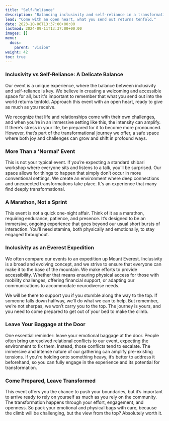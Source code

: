 ```yaml
---
title: "Self-Reliance"
description: "Balancing inclusivity and self-reliance in a transformational event."
lead: "Come with an open heart, what you send out returns tenfold."
date: 2023-10-06T13:37:00+00:00
lastmod: 2024-09-11T13:37:00+00:00
images: []
menu: 
  docs:
    parent: "vision"
weight: 42
toc: true
---
```


### Inclusivity vs Self-Reliance: A Delicate Balance

Our event is a unique experience, where the balance between inclusivity and self-reliance is key. We believe in creating a welcoming and accessible space for all, but it's important to remember that what you send out into the world returns tenfold. Approach this event with an open heart, ready to give as much as you receive.

We recognize that life and relationships come with their own challenges, and when you're in an immersive setting like this, the intensity can amplify. If there’s stress in your life, be prepared for it to become more pronounced. However, that’s part of the transformational journey we offer, a safe space where both joy and challenges can grow and shift in profound ways.

### More Than a 'Normal' Event

This is not your typical event. If you’re expecting a standard shibari workshop where everyone sits and listens to a talk, you’ll be surprised. Our space allows for things to happen that simply don’t occur in more conventional settings. We create an environment where deep connections and unexpected transformations take place. It's an experience that many find deeply transformational.

### A Marathon, Not a Sprint

This event is not a quick one-night affair. Think of it as a marathon, requiring endurance, patience, and presence. It’s designed to be an immersive, ongoing experience that goes beyond our usual short bursts of interaction. You’ll need stamina, both physically and emotionally, to stay engaged throughout.

### Inclusivity as an Everest Expedition

We often compare our events to an expedition up Mount Everest. Inclusivity is a broad and evolving concept, and we strive to ensure that everyone can make it to the base of the mountain. We make efforts to provide accessibility. Whether that means ensuring physical access for those with mobility challenges, offering financial support, or adapting our communications to accommodate neurodiverse needs.

We will be there to support you if you stumble along the way to the top. If someone falls down halfway, we’ll do what we can to help. But remember, we’re not sherpas, we won’t carry you to the top. The journey is yours, and you need to come prepared to get out of your bed to make the climb.

### Leave Your Baggage at the Door

One essential reminder: leave your emotional baggage at the door. People often bring unresolved relational conflicts to our event, expecting the environment to fix them. Instead, those conflicts tend to escalate. The immersive and intense nature of our gathering can amplify pre-existing tensions. If you're holding onto something heavy, it’s better to address it beforehand, so you can fully engage in the experience and its potential for transformation.

### Come Prepared, Leave Transformed

This event offers you the chance to push your boundaries, but it’s important to arrive ready to rely on yourself as much as you rely on the community. The transformation happens through your effort, engagement, and openness. So pack your emotional and physical bags with care, because the climb will be challenging, but the view from the top? Absolutely worth it.

